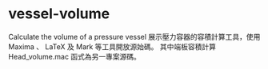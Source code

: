 # vessel-volume
Calculate the volume of a pressure vessel
展示壓力容器的容積計算工具，使用 Maxima 、 LaTeX 及 Mark 等工具開放源始碼。
其中端板容積計算 Head_volume.mac 函式為另一專案源碼。
